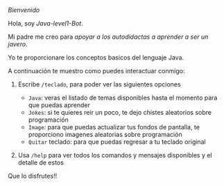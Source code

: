 *Bienvenido*

Hola, soy _Java-level1-Bot_.

Mi padre me creo para *apoyar a los autodidactas a aprender a ser un javero*.

Yo te proporcionare los conceptos basicos del lenguaje Java.

A continuación te muestro como puedes interactuar conmigo:

1. Escribe `/teclado`, para poder ver las siguientes opciones
    - `Java`: veras el listado de temas disponibles hasta el momento para que puedas aprender
    - `Jokes`: si te quieres reir un poco, te dejo chistes aleatorios sobre programación
    - `Image`: para que puedas actualizar tus fondos de pantalla, te proporciono imagenes aleatorias sobre programación
    - `Quitar` teclado: para que puedas regresar a tu teclado original

2. Usa `/help` para ver todos los comandos y mensajes disponibles y el detalle de estos

Que lo disfrutes!!